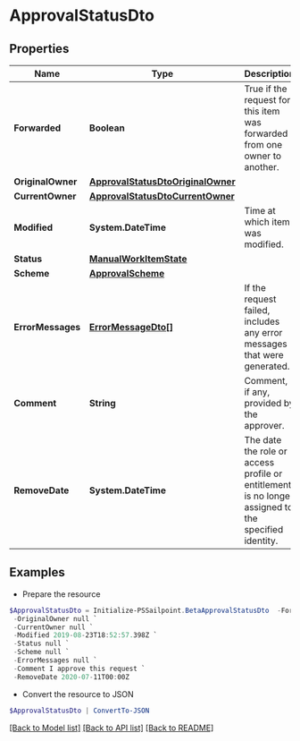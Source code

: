 # ApprovalStatusDto
## Properties

Name | Type | Description | Notes
------------ | ------------- | ------------- | -------------
**Forwarded** | **Boolean** | True if the request for this item was forwarded from one owner to another. | [optional] [default to $false]
**OriginalOwner** | [**ApprovalStatusDtoOriginalOwner**](ApprovalStatusDtoOriginalOwner.md) |  | [optional] 
**CurrentOwner** | [**ApprovalStatusDtoCurrentOwner**](ApprovalStatusDtoCurrentOwner.md) |  | [optional] 
**Modified** | **System.DateTime** | Time at which item was modified. | [optional] 
**Status** | [**ManualWorkItemState**](ManualWorkItemState.md) |  | [optional] 
**Scheme** | [**ApprovalScheme**](ApprovalScheme.md) |  | [optional] 
**ErrorMessages** | [**ErrorMessageDto[]**](ErrorMessageDto.md) | If the request failed, includes any error messages that were generated. | [optional] 
**Comment** | **String** | Comment, if any, provided by the approver. | [optional] 
**RemoveDate** | **System.DateTime** | The date the role or access profile or entitlement is no longer assigned to the specified identity. | [optional] 

## Examples

- Prepare the resource
```powershell
$ApprovalStatusDto = Initialize-PSSailpoint.BetaApprovalStatusDto  -Forwarded false `
 -OriginalOwner null `
 -CurrentOwner null `
 -Modified 2019-08-23T18:52:57.398Z `
 -Status null `
 -Scheme null `
 -ErrorMessages null `
 -Comment I approve this request `
 -RemoveDate 2020-07-11T00:00Z
```

- Convert the resource to JSON
```powershell
$ApprovalStatusDto | ConvertTo-JSON
```

[[Back to Model list]](../README.md#documentation-for-models) [[Back to API list]](../README.md#documentation-for-api-endpoints) [[Back to README]](../README.md)

